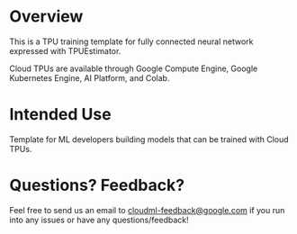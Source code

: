 # Overview
 
This is a TPU training template for fully connected neural network expressed with TPUEstimator.

Cloud TPUs are available through Google Compute Engine, Google Kubernetes Engine, AI Platform, and Colab.

 
# Intended Use

Template for ML developers building models that can be trained with Cloud TPUs.


# Questions? Feedback?
 
Feel free to send us an email to [cloudml-feedback@google.com](cloudml-feedback@google.com) if you run into any issues or have any questions/feedback!